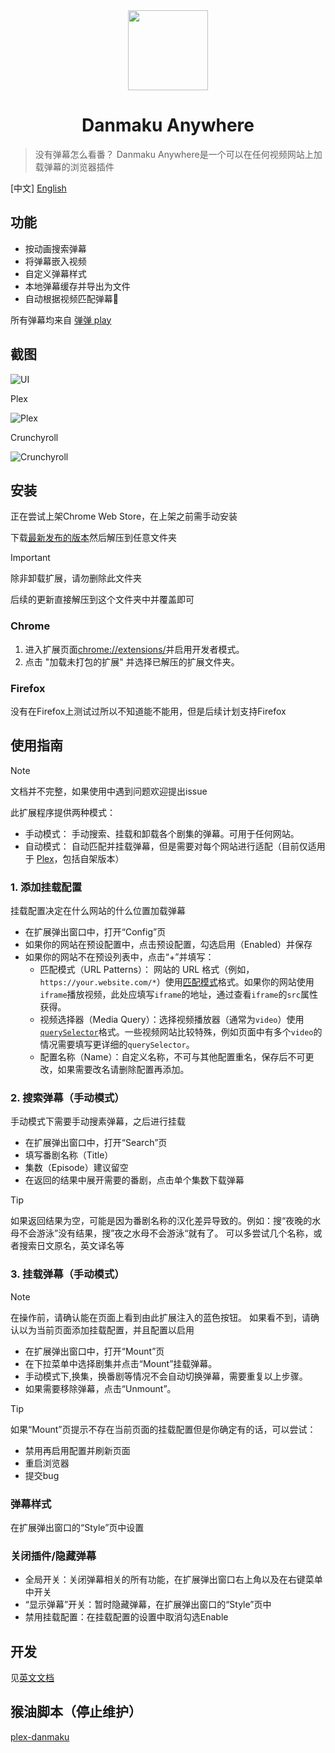 <div align="center">
  <img width="128" height="128" src="./assets/logo.png">
  <h1>
    Danmaku Anywhere
  </h1>
</div>

> 没有弹幕怎么看番？
> Danmaku Anywhere是一个可以在任何视频网站上加载弹幕的浏览器插件

[中文] [English](./README.en.md)

## 功能

- 按动画搜索弹幕
- 将弹幕嵌入视频
- 自定义弹幕样式
- 本地弹幕缓存并导出为文件
- 自动根据视频匹配弹幕🚧

所有弹幕均来自 [弹弹 play](https://www.dandanplay.com/)

## 截图

![UI](./assets/ui_tour.gif)

Plex

![Plex](./assets/danmaku_plex.png)

Crunchyroll

![Crunchyroll](./assets/danmaku_crunchyroll.png)

## 安装

正在尝试上架Chrome Web Store，在上架之前需手动安装

下载[最新发布的版本](https://github.com/Mr-Quin/danmaku-anywhere/releases/latest)然后解压到任意文件夹

> [!IMPORTANT]
> 除非卸载扩展，请勿删除此文件夹

后续的更新直接解压到这个文件夹中并覆盖即可

### Chrome

1. 进入扩展页面[chrome://extensions/](chrome://extensions/)并启用开发者模式。
2. 点击 "加载未打包的扩展" 并选择已解压的扩展文件夹。

### Firefox

没有在Firefox上测试过所以不知道能不能用，但是后续计划支持Firefox

## 使用指南

> [!NOTE]
> 文档并不完整，如果使用中遇到问题欢迎提出issue

此扩展程序提供两种模式：

- 手动模式： 手动搜索、挂载和卸载各个剧集的弹幕。可用于任何网站。
- 自动模式： 自动匹配并挂载弹幕，但是需要对每个网站进行适配（目前仅适用于 [Plex](https://www.plex.tv/)，包括自架版本）

### 1. 添加挂载配置

挂载配置决定在什么网站的什么位置加载弹幕

- 在扩展弹出窗口中，打开“Config”页
- 如果你的网站在预设配置中，点击预设配置，勾选启用（Enabled）并保存
- 如果你的网站不在预设列表中，点击“+”并填写：
  - 匹配模式（URL Patterns）： 网站的 URL 格式（例如，`https://your.website.com/*`）使用[匹配模式](https://developer.mozilla.org/zh-CN/docs/Mozilla/Add-ons/WebExtensions/Match_patterns)格式。如果你的网站使用`iframe`播放视频，此处应填写`iframe`的地址，通过查看`iframe`的`src`属性获得。
  - 视频选择器（Media Query）：选择视频播放器（通常为`video`）使用[`querySelector`](https://developer.mozilla.org/zh-CN/docs/Web/API/Document/querySelector)格式。一些视频网站比较特殊，例如页面中有多个`video`的情况需要填写更详细的`querySelector`。
  - 配置名称（Name）：自定义名称，不可与其他配置重名，保存后不可更改，如果需要改名请删除配置再添加。

### 2. 搜索弹幕（手动模式）

手动模式下需要手动搜素弹幕，之后进行挂载

- 在扩展弹出窗口中，打开“Search”页
- 填写番剧名称（Title）
- 集数（Episode）建议留空
- 在返回的结果中展开需要的番剧，点击单个集数下载弹幕

> [!TIP]
> 如果返回结果为空，可能是因为番剧名称的汉化差异导致的。例如：搜“夜晚的水母不会游泳”没有结果，搜”夜之水母不会游泳“就有了。
> 可以多尝试几个名称，或者搜索日文原名，英文译名等

### 3. 挂载弹幕（手动模式）

> [!NOTE]
> 在操作前，请确认能在页面上看到由此扩展注入的蓝色按钮。
> 如果看不到，请确认以为当前页面添加挂载配置，并且配置以启用

- 在扩展弹出窗口中，打开“Mount”页
- 在下拉菜单中选择剧集并点击“Mount”挂载弹幕。
- 手动模式下,换集，换番剧等情况不会自动切换弹幕，需要重复以上步骤。
- 如果需要移除弹幕，点击“Unmount”。

> [!TIP]
> 如果“Mount”页提示不存在当前页面的挂载配置但是你确定有的话，可以尝试：
>
> - 禁用再启用配置并刷新页面
> - 重启浏览器
> - 提交bug

### 弹幕样式

在扩展弹出窗口的“Style”页中设置

### 关闭插件/隐藏弹幕

- 全局开关：关闭弹幕相关的所有功能，在扩展弹出窗口右上角以及在右键菜单中开关
- “显示弹幕”开关：暂时隐藏弹幕，在扩展弹出窗口的“Style”页中
- 禁用挂载配置：在挂载配置的设置中取消勾选Enable

## 开发

见[英文文档](./README.en.md#development)

## 猴油脚本（停止维护）

[plex-danmaku](./packages/plex-danmaku)
